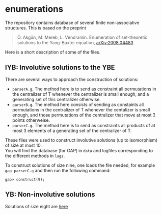 # enumerations 

The repository contains database of several finite non-associative structures. This is based on the preprint 

> Ö. Akgün, M. Mereb, L. Vendramin. Enumeration of set-theoretic solutions to the Yang-Baxter equation, [arXiv:2008.04483](https://arxiv.org/abs/2008.04483).

Here is a short description of some of the files. 

## IYB: Involutive solutions to the YBE 

There are several ways to approach the construction of solutions:
* `parserA.g`. The method here is to send as constraint all permutations in the centralizer of T whenever the centralizer is small enough, and a generating set of this centralizer otherwise. 
* `parserB.g`. The method here consists of sending as constaints all permutations in the centralizer of T whenever the centalizer is small enough, and those permutations of the centralizer that move at most 3 points otherweise.       
* `parserC.g`. The method here is to send as constraints all products of at most 3 elements of a generating set of the centralizer of T. 

These files were used to construct involutive solutions (up to isomorphism) of size at most 10.  
You will find the database (for GAP) in `data` and logfiles corresponding to the different methods in `logs`. 

To construct solutions of size nine, one loads the file needed, for example `gap parserC.g` and then run the following command:

`gap> construct(9);`

## YB: Non-involutive solutions

Solutions of size eight are [here](https://vub-my.sharepoint.com/:u:/g/personal/leandro_vendramin_vub_be/ESfStwqaoURGpQvbRSjrb2EBv5OErY-5dI6H3ILX62nVHQ?e=mD0y3a)
